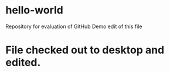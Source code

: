 # hello-world
Repository for evaluation of GitHub
Demo edit of this file

# File checked out to desktop and edited.